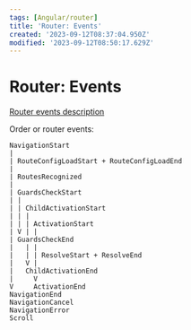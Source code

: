 ```yaml
---
tags: [Angular/router]
title: 'Router: Events'
created: '2023-09-12T08:37:04.950Z'
modified: '2023-09-12T08:50:17.629Z'
---
```


# Router: Events

[Router events description](https://angular.io/guide/router-reference#router-events)

Order or router events:
```
NavigationStart
|
| RouteConfigLoadStart + RouteConfigLoadEnd
|
| RoutesRecognized
|
| GuardsCheckStart
| |
| | ChildActivationStart
| | |
| | | ActivationStart
| V | |
| GuardsCheckEnd
|   | | 
|   | | ResolveStart + ResolveEnd
|   V |
|   ChildActivationEnd
|     V
V     ActivationEnd
NavigationEnd
NavigationCancel
NavigationError
Scroll

```
